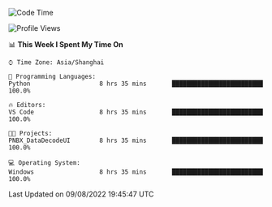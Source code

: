 <!--START_SECTION:waka-->
![Code Time](http://img.shields.io/badge/Code%20Time-192%20hrs%2011%20mins-blue)

![Profile Views](http://img.shields.io/badge/Profile%20Views-0-blue)

📊 **This Week I Spent My Time On** 

```text
⌚︎ Time Zone: Asia/Shanghai

💬 Programming Languages: 
Python                   8 hrs 35 mins       █████████████████████████   100.0%

🔥 Editors: 
VS Code                  8 hrs 35 mins       █████████████████████████   100.0%

🐱‍💻 Projects: 
PNBX_DataDecodeUI        8 hrs 35 mins       █████████████████████████   100.0%

💻 Operating System: 
Windows                  8 hrs 35 mins       █████████████████████████   100.0%

```


 Last Updated on 09/08/2022 19:45:47 UTC
<!--END_SECTION:waka-->
